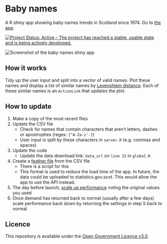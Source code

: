 Baby names
================

A R shiny app showing baby names trends in Scotland since 1974. Go to
[the app](https://scotland.shinyapps.io/nrs-baby-names/).

[![Project Status: Active – The project has reached a stable, usable
state and is being actively
developed.](https://www.repostatus.org/badges/latest/active.svg)](https://www.repostatus.org/#active)

![Screenshot of the baby names shiny
app](https://github.com/DataScienceScotland/baby_names/blob/master/Screenshot.png)

## How it works

Tidy up the user input and split into a vector of valid names. Plot
these names and display a list of similar names by [Levenshtein
distance](https://en.wikipedia.org/wiki/Levenshtein_distance). Each of
these similar names is an `ActionLink` that updates the plot.

## How to update

1.  Make a copy of the most recent files
2.  Update the CSV file
      - Check for names that contain characters that aren’t letters,
        dashes or apostrophes (regex: `[^A-Za-z'-]`)
      - User input is split by these characters in `server.R`
        (e.g. commas and spaces)
3.  Update the code
      - Update the data download link: `data_url` on `line 22` in `global.R` 
4.  Create a [feather
    file](https://blog.rstudio.com/2016/03/29/feather/) from the CSV
    file
      - There is a script for this
      - This format is used to reduce the load time of the app. In
        future, the data could be uploaded to statistics.gov.scot. This
        would allow the app to use the API instead.
5. The day before launch, [scale up performance](https://www.rstudio.com/products/shinyapps/shinyapps-io-performance-tuning/) noting the original values you used
6. Once demand has returned back to normal (usually after a few days) scale performance back down by returning the settings in step 5 back to normal

## Licence

This repository is available under the [Open Government Licence
v3.0](https://www.nationalarchives.gov.uk/doc/open-government-licence/version/3/).
